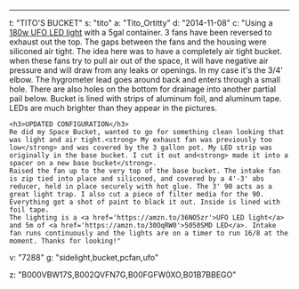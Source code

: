 ---
t: "TITO'S BUCKET"
s: "tito"
a: "Tito_Ortitty"
d: "2014-11-08"
c: "Using a <a href='https://amzn.to/36NO5zr'>180w UFO LED light</a> with a 5gal container. 3 fans have been reversed to exhaust out the top. The gaps between the fans and the housing were siliconed air tight. The idea here was to have a completely air tight bucket. when these fans try to pull air out of the space, it will have negative air pressure and will draw from any leaks or openings. In my case it's the 3/4' elbow. The hygrometer lead goes around back and enters through a small hole. 
    There are also holes on the bottom for drainage into another partial pail below. Bucket is lined with strips of aluminum foil, and aluminum tape. LEDs are much brighter than they appear in the pictures.

    <h3>UPDATED CONFIGURATION</h3>
    Re did my Space Bucket, wanted to go for something clean looking that was light and air tight.<strong> My exhaust fan was previously too low</strong> and was covered by the 3 gallon pot. My LED strip was originally in the base bucket. I cut it out and<strong> made it into a spacer on a new base bucket</strong>. 
    Raised the fan up to the very top of the base bucket. The intake fan is zip tied into place and siliconed, and covered by a 4'-3' abs reducer, held in place securely with hot glue. The 3' 90 acts as a great light trap. I also cut a piece of filter media for the 90. Everything got a shot of paint to black it out. Inside is lined with foil tape.
    The lighting is a <a href='https://amzn.to/36NO5zr'>UFO LED light</a> and 5m of <a href='https://amzn.to/30OqRW0'>5050SMD LED</a>. Intake fan runs continuously and the lights are on a timer to run 16/8 at the moment. Thanks for looking!"
v: "7288"
g: "sidelight,bucket,pcfan,ufo"

z: "B000VBW17S,B002QVFN7G,B00FGFW0XO,B01B7BBEGO"
